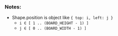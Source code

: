 ### Notes:

- Shape.position is object like `{ top: i, left: j }`
  - `i ∈ [ 1 .. (BOARD_HEIGHT - 1) ]`
  - `j ∈ [ 0 .. (BOARD_WIDTH - 1) ]`
